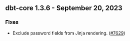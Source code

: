 ## dbt-core 1.3.6 - September 20, 2023

### Fixes

- Exclude password fields from Jinja rendering. ([#7629](https://github.com/dbt-labs/dbt-core/issues/7629))
